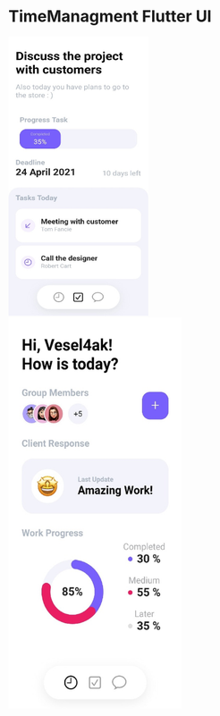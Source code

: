 # TimeManagment  Flutter UI
<div>
<img src="./assets/screens/screen_1.jpg" height="500" width="250"/>
<img src="./assets/screens/screen_2.jpg" height="700" width="310"/>
</div>
